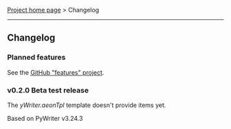 [Project home page](index) > Changelog

------------------------------------------------------------------------

## Changelog

### Planned features

See the [GitHub "features" project](https://github.com/peter88213/aeon3yw/projects/1).

### v0.2.0 Beta test release

The *yWriter.aeonTpl* template doesn't provide items yet.

Based on PyWriter v3.24.3


